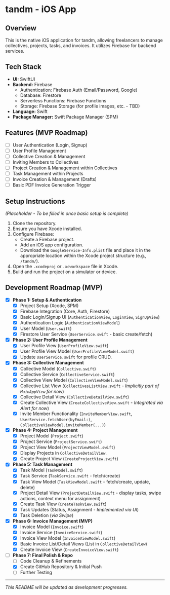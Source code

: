 # tandm - iOS App

## Overview

This is the native iOS application for tandm, allowing freelancers to manage collectives, projects, tasks, and invoices. It utilizes Firebase for backend services.

## Tech Stack

-   **UI:** SwiftUI
-   **Backend:** Firebase
    -   Authentication: Firebase Auth (Email/Password, Google)
    -   Database: Firestore
    -   Serverless Functions: Firebase Functions
    -   Storage: Firebase Storage (for profile images, etc. - TBD)
-   **Language:** Swift
-   **Package Manager:** Swift Package Manager (SPM)

## Features (MVP Roadmap)

-   [ ] User Authentication (Login, Signup)
-   [ ] User Profile Management
-   [ ] Collective Creation & Management
-   [ ] Inviting Members to Collectives
-   [ ] Project Creation & Management within Collectives
-   [ ] Task Management within Projects
-   [ ] Invoice Creation & Management (Drafts)
-   [ ] Basic PDF Invoice Generation Trigger

## Setup Instructions

*(Placeholder - To be filled in once basic setup is complete)*

1.  Clone the repository.
2.  Ensure you have Xcode installed.
3.  Configure Firebase:
    *   Create a Firebase project.
    *   Add an iOS app configuration.
    *   Download the `GoogleService-Info.plist` file and place it in the appropriate location within the Xcode project structure (e.g., `/tandm/`).
4.  Open the `.xcodeproj` or `.xcworkspace` file in Xcode.
5.  Build and run the project on a simulator or device.

## Development Roadmap (MVP)

- [x] **Phase 1: Setup & Authentication**
    - [x] Project Setup (Xcode, SPM)
    - [x] Firebase Integration (Core, Auth, Firestore)
    - [x] Basic Login/Signup UI (`AuthenticationView`, `LoginView`, `SignUpView`)
    - [x] Authentication Logic (`AuthenticationViewModel`)
    - [x] User Model (`User.swift`)
    - [x] Firestore User Service (`UserService.swift` - basic create/fetch)

- [x] **Phase 2: User Profile Management**
    - [x] User Profile View (`UserProfileView.swift`)
    - [x] User Profile View Model (`UserProfileViewModel.swift`)
    - [x] Update `UserService.swift` for profile CRUD.

- [x] **Phase 3: Collective Management**
    - [x] Collective Model (`Collective.swift`)
    - [x] Collective Service (`CollectiveService.swift`)
    - [x] Collective View Model (`CollectiveViewModel.swift`)
    - [x] Collective List View (`CollectivesListView.swift` - *Implicitly part of `MainAppView` for now*)
    - [x] Collective Detail View (`CollectiveDetailView.swift`)
    - [x] Create Collective View (`CreateCollectiveView.swift` - *Integrated via Alert for now*)
    - [x] Invite Member Functionality (`InviteMemberView.swift`, `UserService.fetchUser(byEmail:)`, `CollectiveViewModel.inviteMember(...)`)

- [x] **Phase 4: Project Management**
    - [x] Project Model (`Project.swift`)
    - [x] Project Service (`ProjectService.swift`)
    - [x] Project View Model (`ProjectViewModel.swift`)
    - [x] Display Projects in `CollectiveDetailView`.
    - [x] Create Project View (`CreateProjectView.swift`)

- [x] **Phase 5: Task Management**
    - [x] Task Model (`TaskModel.swift`)
    - [x] Task Service (`TaskService.swift` - fetch/create)
    - [x] Task View Model (`TaskViewModel.swift` - fetch/create, update, delete)
    - [x] Project Detail View (`ProjectDetailView.swift` - display tasks, swipe actions, context menu for assignment)
    - [x] Create Task View (`CreateTaskView.swift`)
    - [x] Task Updates (Status, Assignment - *Implemented via UI*)
    - [x] Task Deletion (*via Swipe*)

- [x] **Phase 6: Invoice Management (MVP)**
    - [x] Invoice Model (`Invoice.swift`)
    - [x] Invoice Service (`InvoiceService.swift`)
    - [x] Invoice View Model (`InvoiceViewModel.swift`)
    - [x] Basic Invoice List/Detail Views (List in `CollectiveDetailView`)
    - [x] Create Invoice View (`CreateInvoiceView.swift`)

- [ ] **Phase 7: Final Polish & Repo**
    - [ ] Code Cleanup & Refinements
    - [x] Create GitHub Repository & Initial Push
    - [ ] Further Testing

---

*This README will be updated as development progresses.* 